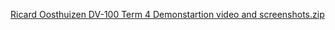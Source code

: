 
[Ricard Oosthuizen DV-100 Term 4 Demonstartion video and screenshots.zip](https://github.com/HOlly2509/T4-FINAL-ASSIGNMENT/files/13260839/Ricard.Oosthuizen.DV-100.Term.4.Demonstartion.video.and.screenshots.zip)

